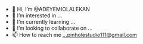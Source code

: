 - 👋 Hi, I’m @ADEYEMIOLALEKAN
- 👀 I’m interested in ...
- 🌱 I’m currently learning ...
- 💞️ I’m looking to collaborate on ...
- 📫 How to reach me ...pinholestudio111@gmail.com

<!---
ADEYEMIOLALEKAN/ADEYEMIOLALEKAN is a ✨ special ✨ repository because its `README.md` (this file) appears on your GitHub profile.
You can click the Preview link to take a look at your changes.
--->
